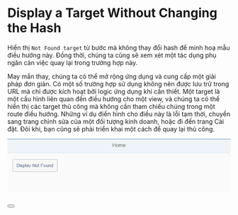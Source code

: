 # Display a Target Without Changing the Hash

Hiển thị `Not Found target` từ bước mà không thay đổi hash để minh hoạ mẫu điều hướng này. Đồng thời, chúng ta cũng sẽ xem xét một tác dụng phụ ngăn cản việc quay lại trong trường hợp này.

May mắn thay, chúng ta có thể mở rộng ứng dụng và cung cấp một giải pháp đơn giản. Có một số trường hợp sử dụng không nên được lưu trữ trong URL mà chỉ được kích hoạt bởi logic ứng dụng khi cần thiết. Một target là một cấu hình liên quan đến điều hướng cho một view, và chúng ta có thể hiển thị các target thủ công mà không cần tham chiếu chúng trong một route điều hướng. Những ví dụ điển hình cho điều này là lỗi tạm thời, chuyển sang trang chỉnh sửa của một đối tượng kinh doanh, hoặc đi đến trang Cài đặt. Đôi khi, bạn cũng sẽ phải triển khai một cách để quay lại thủ công.

![alt text](image-1.png)

<Button id="employeeListBtn" text="{i18n>ShowEmployeeList}" press=".onNavToEmployees" class="sapUiTinyMarginEnd"/>
